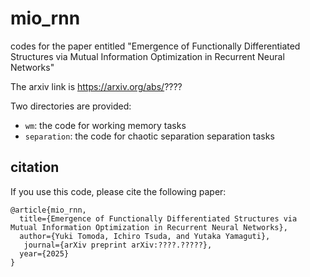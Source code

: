 # mio_rnn
codes for the paper entitled "Emergence of Functionally Differentiated Structures via Mutual Information Optimization in Recurrent Neural Networks"

The arxiv link is https://arxiv.org/abs/????

Two directories are provided:
- `wm`: the  code for working memory tasks
- `separation`: the code for chaotic separation separation tasks



## citation
If you use this code, please cite the following paper:

```
@article{mio_rnn,
  title={Emergence of Functionally Differentiated Structures via Mutual Information Optimization in Recurrent Neural Networks},
  author={Yuki Tomoda, Ichiro Tsuda, and Yutaka Yamaguti},
   journal={arXiv preprint arXiv:????.?????},
  year={2025}
}
```

